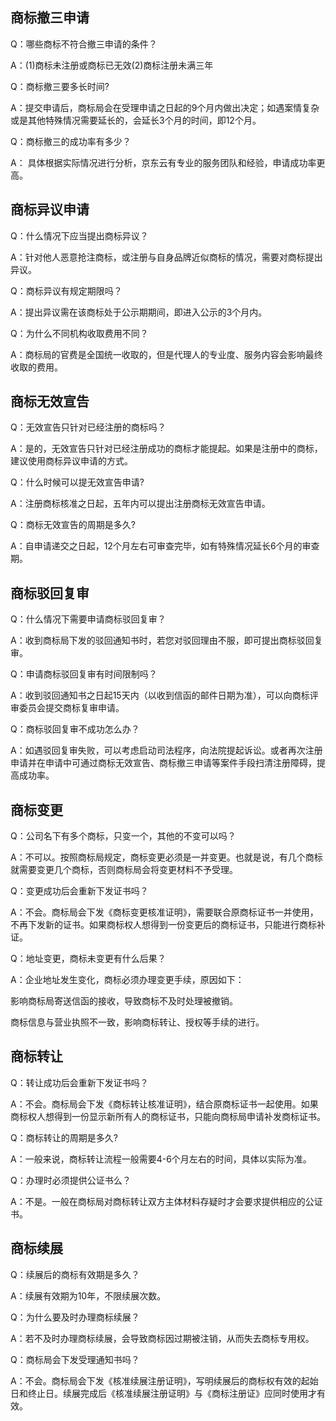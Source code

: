 ## 商标撤三申请
Q：哪些商标不符合撤三申请的条件？

A：(1)商标未注册或商标已无效(2)商标注册未满三年

Q：商标撤三要多长时间?

A：提交申请后，商标局会在受理申请之日起的9个月内做出决定；如遇案情复杂或是其他特殊情况需要延长的，会延长3个月的时间，即12个月。

Q：商标撤三的成功率有多少？

A： 具体根据实际情况进行分析，京东云有专业的服务团队和经验，申请成功率更高。
## 商标异议申请

Q：什么情况下应当提出商标异议？

A：针对他人恶意抢注商标，或注册与自身品牌近似商标的情况，需要对商标提出异议。

Q：商标异议有规定期限吗？

A：提出异议需在该商标处于公示期期间，即进入公示的3个月内。

Q：为什么不同机构收取费用不同？

A：商标局的官费是全国统一收取的，但是代理人的专业度、服务内容会影响最终收取的费用。
## 商标无效宣告
Q：无效宣告只针对已经注册的商标吗？

A：是的，无效宣告只针对已经注册成功的商标才能提起。如果是注册中的商标，建议使用商标异议申请的方式。

Q：什么时候可以提无效宣告申请?

A：注册商标核准之日起，五年内可以提出注册商标无效宣告申请。

Q：商标无效宣告的周期是多久?

A：自申请递交之日起，12个月左右可审查完毕，如有特殊情况延长6个月的审查期。
## 商标驳回复审
Q：什么情况下需要申请商标驳回复审？

A：收到商标局下发的驳回通知书时，若您对驳回理由不服，即可提出商标驳回复审。

Q：申请商标驳回复审有时间限制吗？

A：收到驳回通知书之日起15天内（以收到信函的邮件日期为准），可以向商标评审委员会提交商标复审申请。

Q：商标驳回复审不成功怎么办？

A：如遇驳回复审失败，可以考虑启动司法程序，向法院提起诉讼。或者再次注册申请并在申请中可通过商标无效宣告、商标撤三申请等案件手段扫清注册障碍，提高成功率。
## 商标变更
Q：公司名下有多个商标，只变一个，其他的不变可以吗？

A：不可以。按照商标局规定，商标变更必须是一并变更。也就是说，有几个商标就需要变更几个商标，否则商标局会将变更材料不予受理。

Q：变更成功后会重新下发证书吗？

A：不会。商标局会下发《商标变更核准证明》，需要联合原商标证书一并使用，不再下发新的证书。如果商标权人想得到一份变更后的商标证书，只能进行商标补证。

Q：地址变更，商标未变更有什么后果？

A：企业地址发生变化，商标必须办理变更手续，原因如下：

影响商标局寄送信函的接收，导致商标不及时处理被撤销。

商标信息与营业执照不一致，影响商标转让、授权等手续的进行。

## 商标转让
Q：转让成功后会重新下发证书吗？

A：不会。商标局会下发《商标转让核准证明》，结合原商标证书一起使用。如果商标权人想得到一份显示新所有人的商标证书，只能向商标局申请补发商标证书。

Q：商标转让的周期是多久?

A：一般来说，商标转让流程一般需要4-6个月左右的时间，具体以实际为准。

Q：办理时必须提供公证书么？

A：不是。一般在商标局对商标转让双方主体材料存疑时才会要求提供相应的公证书。

## 商标续展
Q：续展后的商标有效期是多久？

A：续展有效期为10年，不限续展次数。

Q：为什么要及时办理商标续展？

A：若不及时办理商标续展，会导致商标因过期被注销，从而失去商标专用权。

Q：商标局会下发受理通知书吗？

A：不会。商标局会下发《核准续展注册证明》，写明续展后的商标权有效的起始日和终止日。续展完成后《核准续展注册证明》与《商标注册证》应同时使用才有效。

